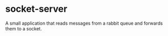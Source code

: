 # socket-server
A small application that reads messages from a rabbit queue and forwards them to a socket.
